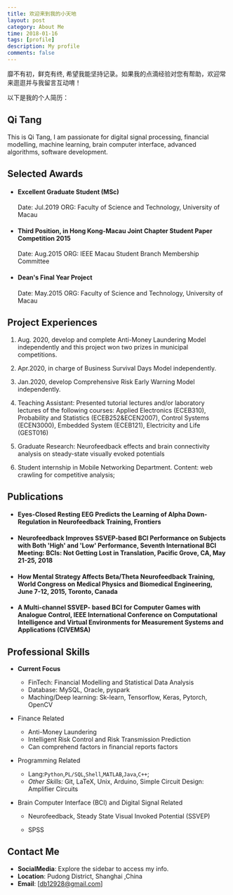 ```yaml
---
title: 欢迎来到我的小天地
layout: post
category: About Me
time: 2018-01-16
tags: [profile]
description: My profile
comments: false
---
```


靡不有初，鲜克有终, 希望我能坚持记录。如果我的点滴经验对您有帮助，欢迎常来逛逛并与我留言互动唷！

以下是我的个人简历：



## Qi Tang

This is Qi Tang, I am passionate for digital signal processing, financial modelling, machine learning, brain computer interface, advanced algorithms, software development.



## Selected Awards

- #### Excellent Graduate Student (MSc)

  Date: Jul.2019  ORG: Faculty of Science and Technology, University of Macau

- #### Third Position, in Hong Kong-Macau Joint Chapter Student Paper Competition 2015

  Date: Aug.2015  ORG: IEEE Macau Student Branch Membership Committee

- #### Dean's Final Year Project

  Date: May.2015 ORG: Faculty of Science and Technology, University of Macau

  

## Project Experiences

1. Aug. 2020, develop and complete Anti-Money Laundering Model independently and this project won two prizes in municipal competitions.

2. Apr.2020, in charge of Business Survival Days Model independently.

3. Jan.2020, develop Comprehensive Risk Early Warning Model independently.

4. Teaching Assistant: Presented tutorial lectures and/or laboratory lectures of the following courses:
   Applied Electronics (ECEB310),
   Probability and Statistics (ECEB252&ECEN2007),
   Control Systems (ECEN3000),
   Embedded System (ECEB121),
   Electricity and Life (GEST016)

5. Graduate Research:
   Neurofeedback effects and brain connectivity analysis on steady-state visually evoked potentials

6. Student internship in Mobile Networking Department. Content: web crawling for competitive analysis;

   

## Publications

- #### Eyes-Closed Resting EEG Predicts the Learning of Alpha Down- Regulation in Neurofeedback Training, Frontiers

- #### Neurofeedback Improves SSVEP-based BCI Performance on Subjects with Both 'High' and 'Low' Performance, Seventh International BCI Meeting: BCIs: Not Getting Lost in Translation, Pacific Grove, CA, May 21-25, 2018

- #### How Mental Strategy Affects Beta/Theta Neurofeedback Training, World Congress on Medical Physics and Biomedical Engineering, June 7-12, 2015, Toronto, Canada

- #### A Multi-channel SSVEP- based BCI for Computer Games with Analogue Control, IEEE International Conference on Computational Intelligence and Virtual Environments for Measurement Systems and Applications (CIVEMSA)

  

## Professional Skills
- **Current Focus**
  - FinTech: Financial Modelling and Statistical Data Analysis
  - Database: MySQL, Oracle, pyspark
  - Maching/Deep learning: Sk-learn, Tensorflow, Keras, Pytorch, OpenCV
  
- Finance Related
  - Anti-Money Laundering
  - Intelligent Risk Control and Risk Transmission Prediction
  - Can comprehend factors in financial reports factors

- Programming Related
  - Lang:`Python`,`PL/SQL`,`Shell`,`MATLAB`,`Java`,`C++`; 
  - *Other Skills:*  Git, LaTeX, Unix, Arduino, Simple Circuit Design: Amplifier Circuits

- Brain Computer Interface (BCI)  and Digital Signal Related

  - Neurofeedback, Steady State Visual Invoked Potential (SSVEP)

  - SPSS

    

## Contact Me

- **SocialMedia**: Explore the sidebar to access my info.
- **Location**: Pudong District, Shanghai ,China 
- **Email**: [db12928@gmail.com]

